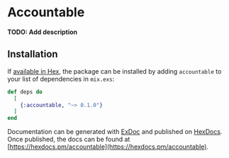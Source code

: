 # Accountable

**TODO: Add description**

## Installation

If [available in Hex](https://hex.pm/docs/publish), the package can be installed
by adding `accountable` to your list of dependencies in `mix.exs`:

```elixir
def deps do
  [
    {:accountable, "~> 0.1.0"}
  ]
end
```

Documentation can be generated with [ExDoc](https://github.com/elixir-lang/ex_doc)
and published on [HexDocs](https://hexdocs.pm). Once published, the docs can
be found at [https://hexdocs.pm/accountable](https://hexdocs.pm/accountable).

